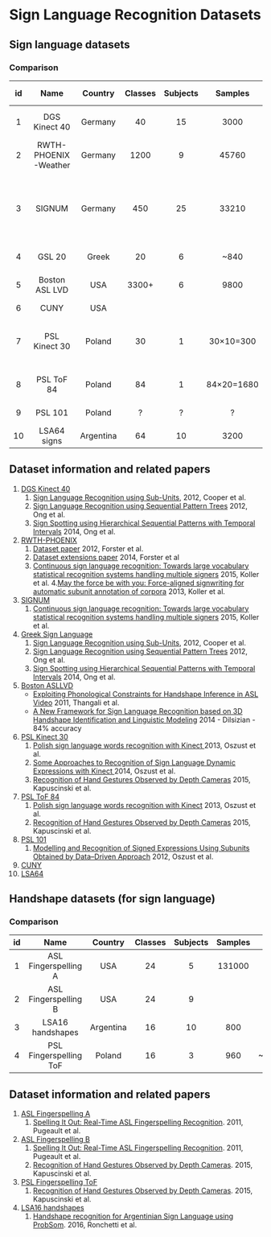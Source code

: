 # Sign Language Recognition Datasets
<!--- TODO
CUNY details

LATER:
Websites for greek, german, polish and cuny Datasets
write cooper for details on german/greek/british datasets
add http://research.microsoft.com/en-us/um/people/zliu/actionrecorsrc/ for 12 ASL kinect signs
add http://sun.aei.polsl.pl/~mkawulok/gestures/ db of handshapes

-->



## Sign language datasets
### Comparison
id  | Name                |Country   |Classes|Subjects| Samples| Data | Language level| Type                             | Annotations | Availability |
|:-:|:-------------------:|:--------:|:-----:|:------:|:------:|:----:|:----------:|:--------------------------------:|:----------:|:--------:|
1   | DGS Kinect 40       |Germany   |40    |15    |3000       |      |Word        |Videos, multiple angles           |            | Contact Author|
2   | RWTH-PHOENIX-Weather|Germany   |1200  |9     |45760      |      |Sentence    |Videos                            | Face, hand, end/start (unfinished)| Publicly Available|
3   | SIGNUM              |Germany   |450   |25    |33210      |920gb |Sentence    |Videos                            |            | Publicly Available, 1TB, contact author to obtain hard drive|
4   | GSL 20              |Greek     |20    | 6    |~840       |      |Word        |                                  |            | Contact Author|
5   | Boston ASL LVD      |USA       |3300+ |6     | 9800      |      |Word        |Videos, multiple angles           |hand,end/start| Publicly Available|
6   | CUNY                |USA       |      |      |           |      |Word        |                                  |            |
7   |PSL Kinect 30        |Poland    |30    |1     |30×10=300  |~1.2gb|Word        | Videos, depth from Kinect camera  | | Publicly Available|
8   |PSL ToF    84        |Poland    |84    |1     |84×20=1680 |~33gb |Word        |Videos, ToF camera                 | | Publicly Available|
9   |PSL 101              |Poland    |?     |?     |?          |?     |?|?  | | Contact Author |
10  | LSA64 signs         |Argentina |64    |10    |3200       |20gb  |Word        |Videos   |            | Publicly Available|

## Dataset information and related papers

1. [DGS Kinect 40](http://jmlr.csail.mit.edu/papers/volume13/cooper12a/cooper12a.pdf)
    1. [Sign Language Recognition using Sub-Units](http://jmlr.csail.mit.edu/papers/volume13/cooper12a/cooper12a.pdf), 2012, Cooper et al.
    2. [Sign Language Recognition using Sequential Pattern Trees](https://pdfs.semanticscholar.org/e8a1/84e76d6476ecc27857b1c1b280af5628d0ae.pdf) 2012, Ong et al.
    3. [Sign Spotting using Hierarchical Sequential Patterns with Temporal Intervals](http://www.cv-foundation.org/openaccess/content_cvpr_2014/papers/Ong_Sign_Spotting_using_2014_CVPR_paper.pdf) 2014, Ong et al.
2. [RWTH-PHOENIX](http://www-i6.informatik.rwth-aachen.de/~forster/database-rwth-phoenix.php)
    1. [Dataset paper](http://www-i6.informatik.rwth-aachen.de/publications/download/773/forster-lrec-2012.pdf) 2012, Forster et al.
    2. [Dataset extensions paper](http://www.lrec-conf.org/proceedings/lrec2014/pdf/585_Paper.pdf) 2014, Forster et al
    3. [Continuous sign language recognition: Towards large vocabulary statistical recognition systems handling multiple signers](http://www.sciencedirect.com/science/article/pii/S1077314215002088) 2015, Koller et al.
    4.[May the force be with you: Force-aligned signwriting for automatic subunit annotation of corpora](http://www-i6.informatik.rwth-aachen.de/publications/download/852/Koller-FG-2013.pdf) 2013, Koller et al.
3. [SIGNUM](http://www.phonetik.uni-muenchen.de/forschung/Bas/SIGNUM/)
    1. [Continuous sign language recognition: Towards large vocabulary statistical recognition systems handling multiple signers](http://www.sciencedirect.com/science/article/pii/S1077314215002088) 2015, Koller et al.
4. [Greek Sign Language](?)
    1. [Sign Language Recognition using Sub-Units](http://jmlr.csail.mit.edu/papers/volume13/cooper12a/cooper12a.pdf), 2012, Cooper et al.
    2. [Sign Language Recognition using Sequential Pattern Trees](https://pdfs.semanticscholar.org/e8a1/84e76d6476ecc27857b1c1b280af5628d0ae.pdf) 2012, Ong et al.
    3. [Sign Spotting using Hierarchical Sequential Patterns with Temporal Intervals](http://www.cv-foundation.org/openaccess/content_cvpr_2014/papers/Ong_Sign_Spotting_using_2014_CVPR_paper.pdf) 2014, Ong et al.
5. [Boston ASLLVD](http://www.bu.edu/av/asllrp/dai-asllvd.html)
    * [Exploiting Phonological Constraints for Handshape Inference in ASL Video](http://www.bu.edu/asllrp/1826-CVPR_2011.pdf) 2011, Thangali et al.
    * [A New Framework for Sign Language Recognition based on 3D Handshape Identification and Linguistic Modeling](http://www.lrec-conf.org/proceedings/lrec2014/pdf/1138_Paper.pdf) 2014 - Dilsizian - 84% accuracy
6. [PSL Kinect 30](http://vision.kia.prz.edu.pl/dynamickinect.php)  
    1. [Polish sign language words recognition with Kinect ](http://ieeexplore.ieee.org/xpl/login.jsp?tp=&arnumber=6577826&url=http%3A%2F%2Fieeexplore.ieee.org%2Fxpls%2Fabs_all.jsp%3Farnumber%3D6577826) 2013, Oszust et al.
    2. [Some Approaches to Recognition of Sign Language Dynamic Expressions with Kinect ](http://link.springer.com/chapter/10.1007%2F978-3-319-08491-6_7) 2014, Oszust et al.
    3. [Recognition of Hand Gestures Observed by Depth Cameras](http://cdn.intechopen.com/pdfs-wm/48352.pdf) 2015, Kapuscinski et al.
7. [PSL ToF 84](http://vision.kia.prz.edu.pl/dynamictof.php)  
    1. [Polish sign language words recognition with Kinect](http://ieeexplore.ieee.org/xpl/login.jsp?tp=&arnumber=6577826&url=http%3A%2F%2Fieeexplore.ieee.org%2Fxpls%2Fabs_all.jsp%3Farnumber%3D6577826)  2013, Oszust et al.
    2. [Recognition of Hand Gestures Observed by Depth Cameras](http://cdn.intechopen.com/pdfs-wm/48352.pdf) 2015, Kapuscinski et al.
8. [PSL 101](www.unavailable.com)  
    1. [Modelling and Recognition of Signed Expressions Using Subunits Obtained by Data–Driven Approach](http://link.springer.com/chapter/10.1007%2F978-3-642-33185-5_35#page-2) 2012, Oszust et al.  
9. [CUNY](http://eniac.cs.qc.cuny.edu/matt/pubs/lu-huenerfauth-2012-lrec.pdf)
10. [LSA64](http://facundoq.github.io/unlp/lsa64/index.html)


## Handshape datasets (for sign language)
### Comparison

id  | Name                     |Country    |Classes|Subjects| Samples       | Data | Type              | Availability   |
|:-:|:------------------------:|:---------:|:-----:|:------:|:-------------:|:----:|:-----------------:|:--------------:|
1   | ASL Fingerspelling A     |USA        |   24  | 5      |131000         |      |images (depth+rgb) | Free download  |
2   | ASL Fingerspelling B     |USA        |   24  | 9      |               |      |images (depth)     | Free download  |
3   | LSA16 handshapes         |Argentina  |16     |10      |800            |7mb   |images (rgb)       | Free download  |
4   | PSL Fingerspelling ToF   |Poland     |16     |3       |960            |~290mb|images (depth)     | Free download  |

## Dataset information and related papers

1. [ASL Fingerspelling A](http://empslocal.ex.ac.uk/people/staff/np331/index.php?section=FingerSpellingDataset)
     1. [Spelling It Out: Real-Time ASL Fingerspelling Recognition](http://personal.ee.surrey.ac.uk/Personal/N.Pugeault/publications/PugeaultBowden2011b.pdf). 2011, Pugeault et al.
2. [ASL Fingerspelling B](http://empslocal.ex.ac.uk/people/staff/np331/index.php?section=FingerSpellingDataset)
      1. [Spelling It Out: Real-Time ASL Fingerspelling Recognition](http://personal.ee.surrey.ac.uk/Personal/N.Pugeault/publications/PugeaultBowden2011b.pdf). 2011, Pugeault et al.
      2. [Recognition of Hand Gestures Observed by Depth Cameras](http://cdn.intechopen.com/pdfs-wm/48352.pdf). 2015, Kapuscinski et al.
3. [PSL Fingerspelling ToF](http://vision.kia.prz.edu.pl/statictof.php)
    1. [Recognition of Hand Gestures Observed by Depth Cameras](http://cdn.intechopen.com/pdfs-wm/48352.pdf). 2015, Kapuscinski et al.
4. [LSA16 handshapes](http://facundoq.github.io/unlp/lsa16/index.html)
    1. [Handshape recognition for Argentinian Sign Language using ProbSom](http://journal.info.unlp.edu.ar/wp-content/uploads/2015/10/JCST-42-Paper-1.pdf). 2016, Ronchetti et al.
